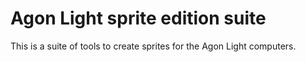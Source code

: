 # Agon Light sprite edition suite

This is a suite of tools to create sprites for the Agon Light computers.
